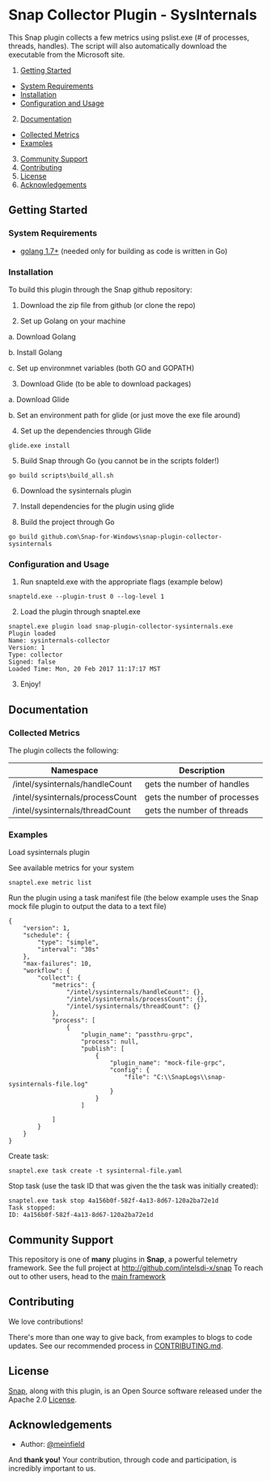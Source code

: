 # Snap Collector Plugin - SysInternals
This Snap plugin collects a few metrics using pslist.exe (# of processes, threads, handles).  The script will also automatically download the executable from the Microsoft site.

1. [Getting Started](#getting-started)
  * [System Requirements](#system-requirements)
  * [Installation](#installation)
  * [Configuration and Usage](#configuration-and-usage)
2. [Documentation](#documentation)
  * [Collected Metrics](#collected-metrics)
  * [Examples](#examples)
3. [Community Support](#community-support)
4. [Contributing](#contributing)
5. [License](#license-and-authors)
6. [Acknowledgements](#acknowledgements)

## Getting Started

### System Requirements 
* [golang 1.7+](https://golang.org/dl/) (needed only for building as code is written in Go)

### Installation
To build this plugin through the Snap github repository:

1. Download the zip file from github (or clone the repo)

2. Set up Golang on your machine

  a. Download Golang
  
  b. Install Golang
  
  c. Set up environmnet variables (both GO and GOPATH)
  
3. Download Glide (to be able to download packages)

  a. Download Glide
  
  b. Set an environment path for glide (or just move the exe file around)
  
4. Set up the dependencies through Glide

  ```
  glide.exe install
  ```

  5. Build Snap through Go (you cannot be in the scripts folder!)

  ```
  go build scripts\build_all.sh
  ```

6. Download the sysinternals plugin

7. Install dependencies for the plugin using glide

8. Build the project through Go

  ```
  go build github.com\Snap-for-Windows\snap-plugin-collector-sysinternals
  ```

### Configuration and Usage
1. Run snapteld.exe with the appropriate flags (example below)

  ```
  snapteld.exe --plugin-trust 0 --log-level 1
  ```

2. Load the plugin through snaptel.exe
 ```
 snaptel.exe plugin load snap-plugin-collector-sysinternals.exe
 Plugin loaded
 Name: sysinternals-collector
 Version: 1
 Type: collector
 Signed: false
 Loaded Time: Mon, 20 Feb 2017 11:17:17 MST
 ```

3. Enjoy!

## Documentation
### Collected Metrics
The plugin collects the following:

Namespace | Description
----------|------------
/intel/sysinternals/handleCount | gets the number of handles
/intel/sysinternals/processCount | gets the number of processes
/intel/sysinternals/threadCount | gets the number of threads

### Examples

Load sysinternals plugin

See available metrics for your system
```
snaptel.exe metric list
```

Run the plugin using a task manifest file (the below example uses the Snap mock file plugin to output the data to a text file)
```
{ 
    "version": 1,
    "schedule": {
        "type": "simple",
        "interval": "30s"
    },
    "max-failures": 10,
    "workflow": {
        "collect": {
            "metrics": {
                "/intel/sysinternals/handleCount": {},
                "/intel/sysinternals/processCount": {},
                "/intel/sysinternals/threadCount": {}
            },
            "process": [
                {
                    "plugin_name": "passthru-grpc",
                    "process": null,
                    "publish": [
                        {
                            "plugin_name": "mock-file-grpc",
                            "config": {
                                "file": "C:\\SnapLogs\\snap-sysinternals-file.log"
                            }
                        }
                    ]
                
            ]
        }
    }
}
```
Create task:
```
snaptel.exe task create -t sysinternal-file.yaml
```
Stop task (use the task ID that was given the the task was initially created):
```
snaptel.exe task stop 4a156b0f-582f-4a13-8d67-120a2ba72e1d
Task stopped:
ID: 4a156b0f-582f-4a13-8d67-120a2ba72e1d
```

## Community Support
This repository is one of **many** plugins in **Snap**, a powerful telemetry framework. See the full project at http://github.com/intelsdi-x/snap To reach out to other users, head to the [main framework](https://github.com/intelsdi-x/snap#community-support)

## Contributing
We love contributions!

There's more than one way to give back, from examples to blogs to code updates. See our recommended process in [CONTRIBUTING.md](CONTRIBUTING.md).

## License
[Snap](http://github.com:intelsdi-x/snap), along with this plugin, is an Open Source software released under the Apache 2.0 [License](LICENSE).

## Acknowledgements
* Author: [@meinfield](https://github.com/meinfield/)

And **thank you!** Your contribution, through code and participation, is incredibly important to us.
